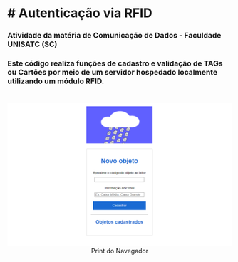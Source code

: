 # # Autenticação via RFID

### Atividade da matéria de Comunicação de Dados - Faculdade UNISATC (SC) <p>

### Este código realiza funções de cadastro e validação de TAGs ou Cartões por meio de um servidor hospedado localmente utilizando um módulo RFID.

#

<p align="center">
  <img src="./images/RFID-WEB.png" alt="print do Navegador"/><br>
  Print do Navegador
</p>